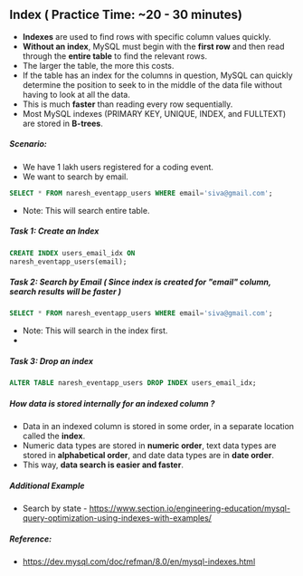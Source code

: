 ## Index ( Practice Time: ~20 - 30 minutes)

* **Indexes** are used to find rows with specific column values quickly. 
* **Without an index**, MySQL must begin with the **first row** and then read through the **entire table** to find the relevant rows. 
* The larger the table, the more this costs. 
* If the table has an index for the columns in question, MySQL can quickly determine the position to seek to in the middle of the data file without having to look at all the data. 
* This is much **faster** than reading every row sequentially.
* Most MySQL indexes (PRIMARY KEY, UNIQUE, INDEX, and FULLTEXT) are stored in **B-trees**.

##### Scenario:
* We have 1 lakh users registered for a coding event.
* We want to search by email.

```sql
SELECT * FROM naresh_eventapp_users WHERE email='siva@gmail.com';  
```
* Note: This will search entire table.


##### Task 1: Create an Index
```sql
CREATE INDEX users_email_idx ON 
naresh_eventapp_users(email);
```

##### Task 2: Search by Email (  Since index is created for "email" column, search results will be faster )

```sql
SELECT * FROM naresh_eventapp_users WHERE email='siva@gmail.com';
```
* Note: This will search in the index first.
* 
##### Task 3: Drop an index
```sql
ALTER TABLE naresh_eventapp_users DROP INDEX users_email_idx;
```

##### How data is stored internally for an indexed column ?
* Data in an indexed column is stored in some order, in a separate location called the **index**. 
* Numeric data types are stored in **numeric order**, text data types are stored in **alphabetical order**, and date data types are in **date order**. 
* This way, **data search is easier and faster**.

##### Additional Example
* Search by state - https://www.section.io/engineering-education/mysql-query-optimization-using-indexes-with-examples/

##### Reference:
* https://dev.mysql.com/doc/refman/8.0/en/mysql-indexes.html

